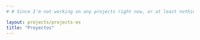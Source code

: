 ```yaml
---
# # Since I'm not working on any projects right now, or at least nothing too interesting, this page will not be accesible

layout: projects/projects-es
title: "Proyectos"
---
```

